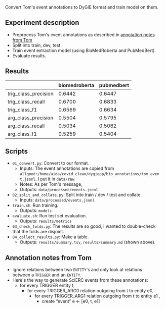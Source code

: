 Convert Tom's event annotations to DyGIE format and train model on them.


## Experiment description

- Preprocess Tom's event annotations as described in [annotation notes from Tom](#annotation-notes-from-tom)
- Split into train, dev, test.
- Train event extraction model (using BioMedRoberta and PubMedBert).
- Evaluate results.


## Results

|                      |   biomedroberta |   pubmedbert |
|----------------------|-----------------|--------------|
| trig_class_precision |          0.6442 |       0.6447 |
| trig_class_recall    |          0.6700 |       0.6833 |
| trig_class_f1        |          0.6569 |       0.6634 |
| arg_class_precision  |          0.5504 |       0.5795 |
| arg_class_recall     |          0.5034 |       0.5062 |
| arg_class_f1         |          0.5259 |       0.5404 |


## Scripts

- `01_convert.py`: Convert to our format.
  - Inputs: The event annotations are copied from `allgood:/home/aida/covid_clean/dygiepp/bio_annotations/tom_event.jsonl`. I put it in `data/raw`.
  - Notes: As per Tom's message,
  - Outputs: `data/processed/events.jsonl`
- `02_split_and_collate.py`: Split into train / dev / test and collate.
  - Inputs: `data/processed/events.jsonl`
- `train.sh`: Run training.
  - Outputs: `models`
- `evaluate.sh`: Run test set evaluation.
  - Outputs: `results/metrics`
- `03_check_folds.py`: The results are so good, I wanted to double-check that the folds are disjoint.
- `04_collect_results.py`: Make a table.
  - Outputs: `results/summary.tsv`, `results/summary.md` (shown above).


## Annotation notes from Tom

- Ignore relations between two `ENTITY`'s and only look at relations between a `TRIGGER` and an `ENTITY`.
- Here's the way to generate SciERC events from these annotations:
  - for every TRIGGER entity t,
    - for every  TRIGGER_ARG0 relation outgoing from t to entity e0,
      - for every  TRIGGER_ARG1 relation outgoing from t to entity e1 ,
        - create “event” e <- [e0, t, e1]
